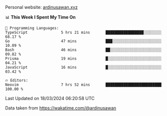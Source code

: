 Personal website: [ardinusawan.xyz](https://ardinusawan.xyz)

<!--START_SECTION:waka-->
📊 **This Week I Spent My Time On** 

```text
💬 Programming Languages: 
TypeScript               5 hrs 21 mins       █████████████████░░░░░░░░   68.17 % 
Go                       47 mins             ███░░░░░░░░░░░░░░░░░░░░░░   10.09 % 
Bash                     46 mins             ██░░░░░░░░░░░░░░░░░░░░░░░   09.82 % 
Prisma                   19 mins             █░░░░░░░░░░░░░░░░░░░░░░░░   04.21 % 
JavaScript               16 mins             █░░░░░░░░░░░░░░░░░░░░░░░░   03.42 % 

🔥 Editors: 
Neovim                   7 hrs 52 mins       █████████████████████████   100.00 % 
```


 Last Updated on 18/03/2024 06:20:58 UTC
<!--END_SECTION:waka-->
Data taken from https://wakatime.com/@ardinusawan
